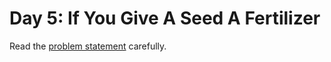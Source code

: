 # Day 5: If You Give A Seed A Fertilizer

Read the [problem statement](https://adventofcode.com/2023/day/5) carefully.